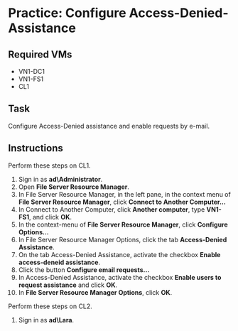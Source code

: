 # Practice: Configure Access-Denied-Assistance

## Required VMs

* VN1-DC1
* VN1-FS1
* CL1

## Task

Configure Access-Denied assistance and enable requests by e-mail.

## Instructions

Perform these steps on CL1.

1. Sign in as **ad\Administrator**.
1. Open **File Server Resource Manager**.
1. In File Server Resource Manager, in the left pane, in the context menu of **File Server Resource Manager**, click **Connect to Another Computer...**
1. In Connect to Another Computer, click **Another computer**, type **VN1-FS1**, and click **OK**.
1. In the context-menu of **File Server Resource Manager**, click **Configure Options...**
1. In File Server Resource Manager Options, click the tab **Access-Denied Assistance**.
1. On the tab Access-Denied Assistance, activate the checkbox **Enable access-deneid assistance**.
1. Click the button **Configure email requests...**
1. In Access-Denied Assistance, activate the checkbox **Enable users to request assistance** and click **OK**.
1. In **File Server Resource Manager Options**, click **OK**.

Perform these steps on CL2.

1. Sign in as **ad\Lara**.

